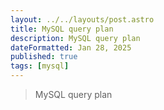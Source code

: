 ```yaml
---
layout: ../../layouts/post.astro
title: MySQL query plan
description: MySQL query plan
dateFormatted: Jan 28, 2025
published: true
tags: [mysql]
---
```


> MySQL query plan
